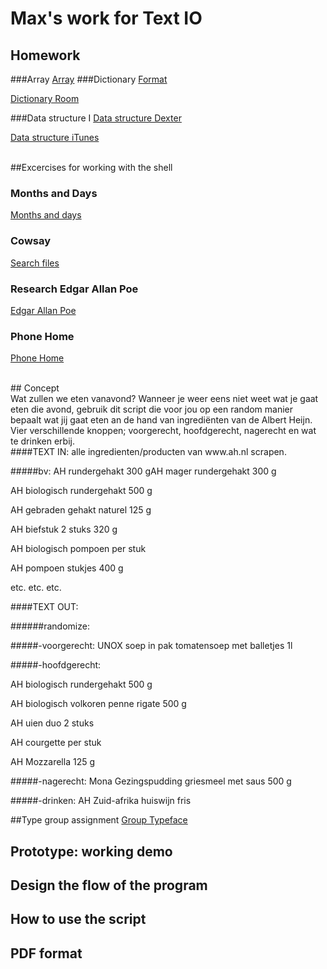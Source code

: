 # Max's work for Text IO 

## Homework
###Array
[Array](array.pv)
###Dictionary
[Format](format.py)

[Dictionary Room](my_room_data.py)

###Data structure I
[Data structure Dexter](dexter_library.py)

[Data structure iTunes](itunes_library.py)

<br>
##Excercises for working with the shell

### Months and Days
[Months and days](months_and_days.md) 

### Cowsay
[Search files](cowsay.md)

### Research Edgar Allan Poe
[Edgar Allan Poe](download_poe.md)

### Phone Home
[Phone Home](phone_home.md)

<br>
## Concept
<br>
Wat zullen we eten vanavond?
Wanneer je weer eens niet weet wat je gaat eten die avond, gebruik dit script die voor jou op een random manier bepaalt wat jij gaat eten an de hand van ingrediënten van de Albert Heijn. Vier verschillende knoppen; voorgerecht, hoofdgerecht, nagerecht en wat te drinken erbij. 

<br>
####TEXT IN:
alle ingredienten/producten van www.ah.nl scrapen.

#####bv: 
AH rundergehakt 300 gAH mager rundergehakt 300 g

AH biologisch rundergehakt 500 g

AH gebraden gehakt naturel 125 g

AH biefstuk 2 stuks 320 g

AH biologisch pompoen per stuk

AH pompoen stukjes 400 g

etc. etc. etc.

####TEXT OUT:

######randomize:

#####-voorgerecht:
UNOX soep in pak tomatensoep met balletjes 1l

#####-hoofdgerecht: 

AH biologisch rundergehakt 500 g

AH biologisch volkoren penne rigate 500 g

AH uien duo 2 stuks

AH courgette per stuk

AH Mozzarella 125 g

#####-nagerecht:
Mona Gezingspudding griesmeel met saus 500 g

#####-drinken:
AH Zuid-afrika huiswijn fris

##Type group assignment
[Group Typeface](typeface.py)


## Prototype: working demo

## Design the flow of the program

## How to use the script

## PDF format 
			
